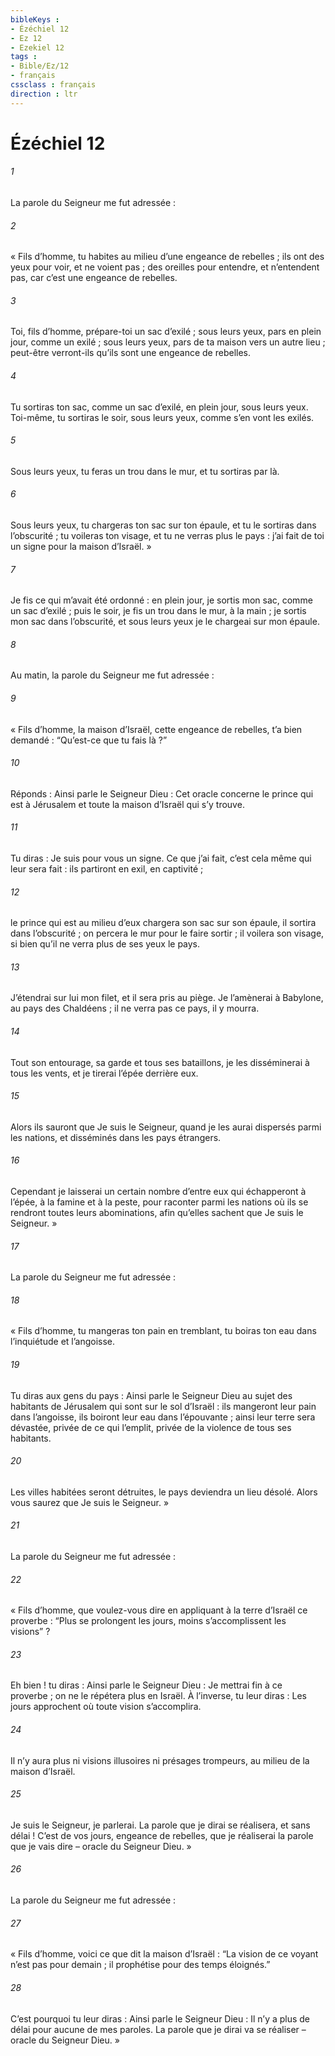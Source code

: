```yaml
---
bibleKeys : 
- Ézéchiel 12
- Ez 12
- Ezekiel 12
tags : 
- Bible/Ez/12
- français
cssclass : français
direction : ltr
---
```


# Ézéchiel 12

###### 1
La parole du Seigneur me fut adressée :
###### 2
« Fils d’homme, tu habites au milieu d’une engeance de rebelles ; ils ont des yeux pour voir, et ne voient pas ; des oreilles pour entendre, et n’entendent pas, car c’est une engeance de rebelles.
###### 3
Toi, fils d’homme, prépare-toi un sac d’exilé ; sous leurs yeux, pars en plein jour, comme un exilé ; sous leurs yeux, pars de ta maison vers un autre lieu ; peut-être verront-ils qu’ils sont une engeance de rebelles.
###### 4
Tu sortiras ton sac, comme un sac d’exilé, en plein jour, sous leurs yeux. Toi-même, tu sortiras le soir, sous leurs yeux, comme s’en vont les exilés.
###### 5
Sous leurs yeux, tu feras un trou dans le mur, et tu sortiras par là.
###### 6
Sous leurs yeux, tu chargeras ton sac sur ton épaule, et tu le sortiras dans l’obscurité ; tu voileras ton visage, et tu ne verras plus le pays : j’ai fait de toi un signe pour la maison d’Israël. »
###### 7
Je fis ce qui m’avait été ordonné : en plein jour, je sortis mon sac, comme un sac d’exilé ; puis le soir, je fis un trou dans le mur, à la main ; je sortis mon sac dans l’obscurité, et sous leurs yeux je le chargeai sur mon épaule.
###### 8
Au matin, la parole du Seigneur me fut adressée :
###### 9
« Fils d’homme, la maison d’Israël, cette engeance de rebelles, t’a bien demandé : “Qu’est-ce que tu fais là ?”
###### 10
Réponds : Ainsi parle le Seigneur Dieu : Cet oracle concerne le prince qui est à Jérusalem et toute la maison d’Israël qui s’y trouve.
###### 11
Tu diras : Je suis pour vous un signe. Ce que j’ai fait, c’est cela même qui leur sera fait : ils partiront en exil, en captivité ;
###### 12
le prince qui est au milieu d’eux chargera son sac sur son épaule, il sortira dans l’obscurité ; on percera le mur pour le faire sortir ; il voilera son visage, si bien qu’il ne verra plus de ses yeux le pays.
###### 13
J’étendrai sur lui mon filet, et il sera pris au piège. Je l’amènerai à Babylone, au pays des Chaldéens ; il ne verra pas ce pays, il y mourra.
###### 14
Tout son entourage, sa garde et tous ses bataillons, je les disséminerai à tous les vents, et je tirerai l’épée derrière eux.
###### 15
Alors ils sauront que Je suis le Seigneur, quand je les aurai dispersés parmi les nations, et disséminés dans les pays étrangers.
###### 16
Cependant je laisserai un certain nombre d’entre eux qui échapperont à l’épée, à la famine et à la peste, pour raconter parmi les nations où ils se rendront toutes leurs abominations, afin qu’elles sachent que Je suis le Seigneur. »
###### 17
La parole du Seigneur me fut adressée :
###### 18
« Fils d’homme, tu mangeras ton pain en tremblant, tu boiras ton eau dans l’inquiétude et l’angoisse.
###### 19
Tu diras aux gens du pays : Ainsi parle le Seigneur Dieu au sujet des habitants de Jérusalem qui sont sur le sol d’Israël : ils mangeront leur pain dans l’angoisse, ils boiront leur eau dans l’épouvante ; ainsi leur terre sera dévastée, privée de ce qui l’emplit, privée de la violence de tous ses habitants.
###### 20
Les villes habitées seront détruites, le pays deviendra un lieu désolé. Alors vous saurez que Je suis le Seigneur. »
###### 21
La parole du Seigneur me fut adressée :
###### 22
« Fils d’homme, que voulez-vous dire en appliquant à la terre d’Israël ce proverbe : “Plus se prolongent les jours, moins s’accomplissent les visions” ?
###### 23
Eh bien ! tu diras : Ainsi parle le Seigneur Dieu : Je mettrai fin à ce proverbe ; on ne le répétera plus en Israël. À l’inverse, tu leur diras : Les jours approchent où toute vision s’accomplira.
###### 24
Il n’y aura plus ni visions illusoires ni présages trompeurs, au milieu de la maison d’Israël.
###### 25
Je suis le Seigneur, je parlerai. La parole que je dirai se réalisera, et sans délai ! C’est de vos jours, engeance de rebelles, que je réaliserai la parole que je vais dire – oracle du Seigneur Dieu. »
###### 26
La parole du Seigneur me fut adressée :
###### 27
« Fils d’homme, voici ce que dit la maison d’Israël : “La vision de ce voyant n’est pas pour demain ; il prophétise pour des temps éloignés.”
###### 28
C’est pourquoi tu leur diras : Ainsi parle le Seigneur Dieu : Il n’y a plus de délai pour aucune de mes paroles. La parole que je dirai va se réaliser – oracle du Seigneur Dieu. »
